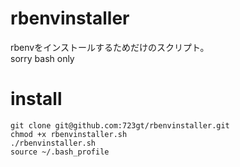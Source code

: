 # rbenvinstaller  
  
rbenvをインストールするためだけのスクリプト。  
sorry bash only  
  
# install  
```  
git clone git@github.com:723gt/rbenvinstaller.git
chmod +x rbenvinstaller.sh
./rbenvinstaller.sh  
source ~/.bash_profile  
```  
  
